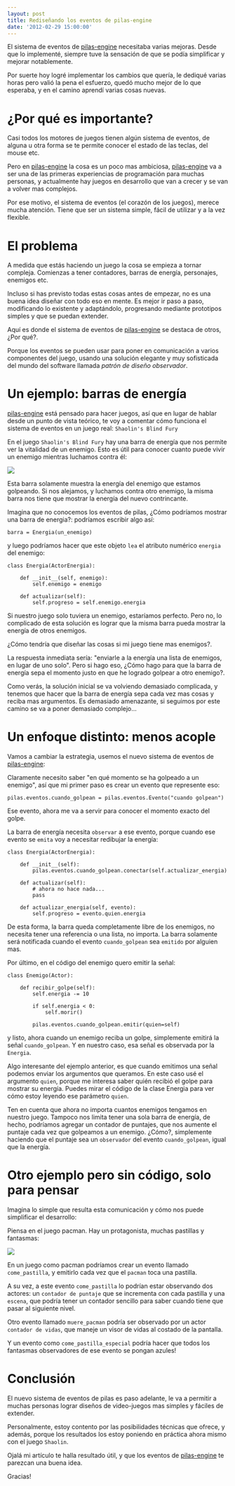 ```yaml
---
layout: post
title: Rediseñando los eventos de pilas-engine
date: '2012-02-29 15:00:00'
---
```


El sistema de eventos de [pilas-engine] necesitaba
varias mejoras. Desde que lo implementé, siempre tuve
la sensación de que se podía simplificar y mejorar
notablemente.

Por suerte hoy logré implementar los cambios que quería,
le dediqué varias horas pero valió la pena el esfuerzo, quedó
mucho mejor de lo que esperaba, y en el camino aprendí varias cosas
nuevas.

# ¿Por qué es importante?

Casi todos los motores de juegos tienen algún sistema de eventos,
de alguna u otra forma se te permite conocer el estado de las
teclas, del mouse etc.

Pero en [pilas-engine] la cosa es un poco mas ambiciosa, [pilas-engine]
va a ser una de las primeras experiencias de programación para
muchas personas, y actualmente hay juegos en desarrollo que van
a crecer y se van a volver mas complejos.

Por ese motivo, el sistema de eventos (el corazón de los juegos), merece
mucha atención. Tiene que ser un sistema simple, fácil de utilizar y a
la vez flexible.

# El problema

A medida que estás haciendo un juego la cosa se empieza a tornar
compleja. Comienzas a tener contadores, barras de energía, personajes, enemigos etc.

Incluso si has previsto todas estas cosas antes de empezar, no es
una buena idea diseñar con todo eso en mente. Es mejor ir paso a paso, modificando
lo existente y adaptándolo, progresando mediante prototipos simples y que se 
puedan extender.

Aquí es donde el sistema de eventos de [pilas-engine] se destaca
de otros, ¿Por qué?.

Porque los eventos se pueden usar para poner en comunicación a
varios componentes del juego, usando una solución elegante y
muy sofisticada del mundo del software llamada *patrón de diseño observador*.

# Un ejemplo: barras de energía

[pilas-engine] está pensado para hacer juegos, así que en lugar de
hablar desde un punto de vista teórico, te voy a comentar cómo
funciona el sistema de eventos en un juego real: ``Shaolin's Blind Fury``

En el juego ``Shaolin's Blind Fury`` hay una barra de energía que
nos permite ver la vitalidad de un enemigo. Esto es útil para conocer
cuanto puede vivir un enemigo mientras luchamos contra él:

![](/images/2013/Oct/barra.jpg)

Esta barra solamente muestra la energía del enemigo que estamos
golpeando. Si nos alejamos, y luchamos contra otro enemigo, la misma
barra nos tiene que mostrar la energía del nuevo contrincante.

Imagina que no conocemos los eventos de pilas, ¿Cómo podríamos mostrar
una barra de energia?: podríamos escribir algo así:

    barra = Energia(un_enemigo)

y luego podríamos hacer que este objeto ``lea`` el atributo
numérico ``energia`` del enemigo:

    class Energia(ActorEnergia):

        def __init__(self, enemigo):
            self.enemigo = enemigo

        def actualizar(self):
            self.progreso = self.enemigo.energia


Si nuestro juego solo tuviera un enemigo, estaríamos perfecto. Pero no, lo
complicado de esta solución es lograr que la misma barra pueda
mostrar la energía de otros enemigos.

¿Cómo tendría que diseñar las cosas si mi juego tiene mas enemigos?.

La respuesta inmediata sería: "enviarle a la energía una lista de enemigos, 
en lugar de uno solo". Pero si hago eso, ¿Cómo hago para que la barra
de energía sepa el momento justo en que he logrado golpear a otro enemigo?.

Como verás, la solución inicial se va volviendo demasiado complicada, y
tenemos que hacer que la barra de energía sepa cada vez mas cosas
y reciba mas argumentos. Es demasiado amenazante, si seguimos por
este camino se va a poner demasiado complejo...


# Un enfoque distinto: menos acople

Vamos a cambiar la estrategia, usemos el nuevo sistema de eventos
de [pilas-engine]:

Claramente necesito saber "en qué momento se ha golpeado a un enemigo", así
que mi primer paso es crear un evento que represente eso:

    pilas.eventos.cuando_golpean = pilas.eventos.Evento("cuando golpean")

Ese evento, ahora me va a servir para conocer el momento exacto del
golpe.

La barra de energía necesita ``observar`` a ese evento, porque cuando
ese evento se ``emita`` voy a necesitar redibujar la energía:

    class Energia(ActorEnergia):

        def __init__(self):
            pilas.eventos.cuando_golpean.conectar(self.actualizar_energia)

        def actualizar(self):
            # ahora no hace nada...
            pass

        def actualizar_energia(self, evento):
            self.progreso = evento.quien.energia

De esta forma, la barra queda completamente libre de los enemigos, no
necesita tener una referencia o una lista, no importa. La
barra solamente será notificada cuando el evento ``cuando_golpean`` sea
``emitido`` por alguien mas.

Por último, en el código del enemigo quero emitir la señal:

    class Enemigo(Actor):
        
        def recibir_golpe(self):
            self.energia -= 10

            if self.energia < 0:
                self.morir()

            pilas.eventos.cuando_golpean.emitir(quien=self)

y listo, ahora cuando un enemigo reciba un golpe, simplemente
emitirá la señal ``cuando_golpean``. Y en nuestro caso, esa señal
es observada por la ``Energia``.

Algo interesante del ejemplo anterior, es que cuando emitimos
una señal podemos enviar los argumentos que queramos. En este caso usé el
argumento ``quien``, porque me interesa saber quién recibió el golpe para
mostrar su energía. Puedes mirar el código de la clase Energia para ver cómo estoy
leyendo ese parámetro ``quien``.

Ten en cuenta que ahora no importa cuantos enemigos tengamos en
nuestro juego. Tampoco nos limita tener una sola barra de energía, de hecho,
podríamos agregar un contador de puntajes, que nos aumente el puntaje
cada vez que golpeamos a un enemigo. ¿Cómo?, simplemente haciendo que
el puntaje sea un ``observador`` del evento ``cuando_golpean``, igual que
la energía.

# Otro ejemplo pero sin código, solo para pensar

Imagina lo simple que resulta esta comunicación y cómo nos
puede simplificar el desarrollo:

Piensa en el juego pacman. Hay un protagonista, muchas pastillas y fantasmas:

![](/images/2013/Oct/pacman.jpg)

En un juego como pacman podríamos crear un evento llamado ``come_pastilla``,
y emitirlo cada vez que el ``pacman`` toca una pastilla.

A su vez, a este evento ``come_pastilla`` lo podrían estar observando dos
actores: un ``contador de puntaje`` que se incrementa con cada pastilla y
una ``escena``, que podría tener un contador sencillo para saber cuando
tiene que pasar al siguiente nivel.

Otro evento llamado ``muere_pacman`` podría ser observado por un actor 
``contador de vidas``, que maneje un visor de vidas al costado de la pantalla.

Y un evento como ``come_pastilla_especial`` podría hacer que todos los
fantasmas observadores de ese evento se pongan azules!



# Conclusión

El nuevo sistema de eventos de pilas es paso adelante, le
va a permitir a muchas personas lograr diseños de video-juegos
mas simples y fáciles de extender.


Personalmente, estoy contento por las posibilidades técnicas
que ofrece, y además, porque los resultados los estoy
poniendo en práctica ahora mismo con el juego ``Shaolin``.

Ojalá mi artículo te halla resultado útil, y que los eventos
de [pilas-engine] te parezcan una buena idea.

Gracias!


[pilas-engine]: http://www.pilas-engine.com.ar
